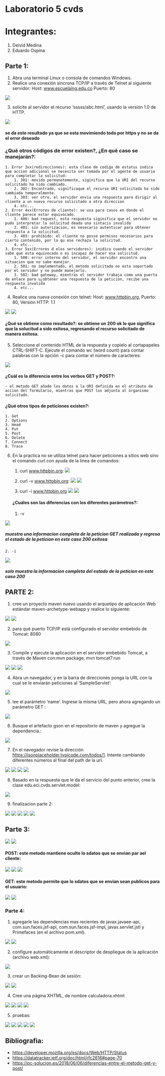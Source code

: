 # Laboratorio 5 cvds

# Integrantes:
1. Deivid Medina
2. Eduardo Ospina

## Parte 1:

1. Abra una terminal Linux o consola de comandos Windows.
2. Realice una conexión síncrona TCP/IP a través de Telnet al siguiente servidor: 
    Host: www.escuelaing.edu.co
    Puerto: 80


![](https://i.postimg.cc/8z9YfJH9/indexlab51.jpg)


3. solicite al servidor el recurso ‘sssss/abc.html’, usando la versión 1.0 de HTTP.


![](https://i.postimg.cc/SK9v6S1s/lab52.jpg)
#### se da este resultado ya que se esta movimiendo todo por https y no se da el error deseado

### ¿Qué otros códigos de error existen?, ¿En qué caso se manejarán?:

	1. Error 3xx(redirecciones): esta clase de codigo de estatus indica que accion adicional se necesita ser tomada por el agente de usuario para completar la solicitud:
		1. 301: movido permanetemente, siginifica que la URI del recurso solicitado ha sido cambiado.
		2. 302: Encontrado, significaque el recurso URI solicitada ha sido cambiada temporalmente.
		3. 303: ver otro, el servidor envia una respuesta para dirigir al cliente a un nuevo recurso solicitado a otra direccion
		4. etc...
	2. Error 4xx(Errores de cliente): se usa para casos en donde el cliente parece estar equivocado. 
		1. 400: bad request, esta respuesta siginifica que el servidor no pudo interpretar la solicitud deada una sintacis invalida
		2. 401: sin autorizacion, es nesecario autenticar para obtener respuesta a la solicitud.
		3. 403: prohibido: el cliente no posse permisos necesarios para cierto contenido, por lo qu ese rechaza la solicitud.
		4. etc...
	3. Error 5xx(Errores d elos servidores): inidica cuando el servidor sabe que esta equivocado o es incapaz de hacer esa solicitud.
		1. 500: error interno del servidor, el servidor encontro una situacion que no sabe manejar.
		2. 501: no implementado, el metodo solicitado no esta soportado por el servidor y no puede manejarlo.
		3. 502: bad gateway, mientras el servidor trabaja como una puerta de enlace para u¿obtener una respuesta de la peticion, recibe una respuesta invalida
		4. etc...

4. Realice una nueva conexión con telnet: Host: www.httpbin.org, Puerto: 80, Versión HTTP: 1.1

![](https://i.postimg.cc/tJHLBNfM/lab53.jpg)
![](https://i.postimg.cc/q7PY7Gkv/lab54.jpg)

#### ¿Qué se obtiene como resultado?: se obtiene un 200 ok lo que significa que la solucitud a sido exitosa, regresando el recurso solicitado de manera exitosa.


5.  Seleccione el contenido HTML de la respuesta y copielo al cortapapeles CTRL-SHIFT-C. Ejecute el comando wc (word count) para contar palabras con la opción -c para contar el número de caracteres:

![](https://i.postimg.cc/Y23nc7m9/lab55.jpg)

#### ¿Cuál es la diferencia entre los verbos GET y POST?: 
	- el metodo GET añade los datos a la URI definida en el atributo de accion del formulario, mientras que POST los adjunta al organismo solicitado.
#### ¿Qué otros tipos de peticiones existen?: 
	1. Get
	2. Options
	3. Head
	4. Put
	5. Post
	6. Delete
	7. Connect
	8. Trace

6. En la practica no se utiliza telnet para hacer peticiones a sitios web sino el comando curl con ayuda de la linea de comandos:
	1. curl www.httpbin.org: 
	   ![](https://i.postimg.cc/MpR1S0rD/lab56.jpg)

	2. curl -v www.httpbin.org:
	   ![](https://i.postimg.cc/26HZw0Vz/lab57.jpg)
	   ![](https://i.postimg.cc/pr4nNyf4/lab58.jpg)

	3. curl -i www.httpbin.org
	   ![](https://i.postimg.cc/0QHzmrBj/lab59.jpg)
	   ![](https://i.postimg.cc/d3kL9vbB/lab510.jpg)

	#### ¿Cuáles son las diferencias con los diferentes parámetros?:

	1. -v

![](https://i.postimg.cc/vm0Lmr56/lab512.jpg)
##### muestra una informacion completa de la peticion GET realizada y regresa el estado de la peticion en este caso 200 exitosa

	2. -i

![](https://i.postimg.cc/hjh8QX0Z/indexlab511.jpg)
##### solo muestra la informacion completa del estado de la peticion en este caso 200

## PARTE 2:

1. cree un proyecto maven nuevo usando el arquetipo de aplicación Web estándar maven-archetype-webapp y realice lo siguiente:

![](https://i.postimg.cc/jdrmvSfk/lab513.jpg)
![](https://i.postimg.cc/bwyMcV3x/lab514.jpg)

2. para qué puerto TCP/IP está configurado el servidor embebido de Tomcat: 8080

![](https://i.postimg.cc/GmMbZyJp/lab515.jpg)

3. Compile y ejecute la aplicación en el servidor embebido Tomcat, a través de Maven con:mvn package, mvn tomcat7:run

![](https://i.postimg.cc/XNhd0rLQ/lab515-5.jpg)
![](https://i.postimg.cc/rw24K7v4/lab516.jpg)
![](https://i.postimg.cc/qBLnzmpD/lab517.jpg)


4. Abra un navegador, y en la barra de direcciones ponga la URL con la cual se le enviarán peticiones al ‘SampleServlet’:

![](https://i.postimg.cc/jdNzRyMZ/lab519.jpg)

5. lee el parámetro ‘name’. Ingrese la misma URL, pero ahora agregando un parámetro GET :

![](https://i.postimg.cc/SRgpwnw4/lab518.jpg)


6. Busque el artefacto gson en el repositorio de maven y agregue la dependencia.:

![](https://i.postimg.cc/13k2f0SX/lab520.jpg)


7. En el navegador revise la dirección https://jsonplaceholder.typicode.com/todos/1. Intente cambiando diferentes números al final del path de la url.

![](https://i.postimg.cc/mgjVGQrK/lab521.jpg)
![](https://i.postimg.cc/zff7DVbv/lab522.jpg)
![](https://i.postimg.cc/hG3rXcTr/lab523.jpg)
![](https://i.postimg.cc/B6LCDkCG/lab524.jpg)

8. Basado en la respuesta que le da el servicio del punto anterior, cree la clase edu.eci.cvds.servlet.model:

![](https://i.postimg.cc/J4xDKK0D/lab525.jpg)

9. finalizacion parte 2:

![](https://i.postimg.cc/D0JLc9sF/lab526.jpg)
![](https://i.postimg.cc/kG08YTFS/lab527.jpg)
![](https://i.postimg.cc/PrD1vkTQ/lab528.jpg)
![](https://i.postimg.cc/mgGCQ6rf/lab529.jpg)
![](https://i.postimg.cc/cLMYTMKK/lab530.jpg)


## Parte 3: 

![](https://i.postimg.cc/hjtcNxSP/lab531.jpg)
![](https://i.postimg.cc/14htxtCC/lab532.jpg)

#### POST: este metodo mantiene oculto lo sdatos que se envian par ael cliente:

![](https://i.postimg.cc/cLGZ0Psz/lab533.jpg)
![](https://i.postimg.cc/2jq7fK9h/lab534.jpg)
![](https://i.postimg.cc/wj5zvFMj/lab535.jpg)

#### GET: este metodo permite que lo sdatos que se envian sean publicos para el usuario:

![](https://i.postimg.cc/0N6LSf2S/lab536.jpg)
![](https://i.postimg.cc/d39XFNnb/lab537.jpg)

### Parte 4: 

1.  agregarle las dependencias mas recientes de javax.javaee-api, com.sun.faces.jsf-api, com.sun.faces.jsf-impl, javax.servlet.jstl y Primefaces (en el archivo pom.xml).

![](https://i.postimg.cc/TwpgSMd3/lab538.jpg)
![](https://i.postimg.cc/7Yv0BWpq/lab539.jpg)


2.  configure automáticamente el descriptor de despliegue de la aplicación (archivo web.xml):

![](https://i.postimg.cc/qvwKvMg7/lab540.jpg)

3.  crear un Backing-Bean de sesión:

![](https://i.postimg.cc/mrrHzfFy/lab541.jpg)
![](https://i.postimg.cc/bJ7DBZVm/lab542.jpg)

4. Cree una página XHTML, de nombre calculadora.xhtml:

![](https://i.postimg.cc/15cnv5GK/lab543.jpg)
![](https://i.postimg.cc/2SkqMRTN/lab544.jpg)
![](https://i.postimg.cc/xdqXjvWs/lab545.jpg)
![](https://i.postimg.cc/qR3gykBy/lab546.jpg)

5. pruebas:

![](https://i.postimg.cc/kGPGykDZ/lab547.jpg)
![](https://i.postimg.cc/d3R1N4y0/lab548.jpg)
![](https://i.postimg.cc/7YVhgt4s/lab549.jpg)
![](https://i.postimg.cc/Mp3GLcv1/lab550.jpg)
![](https://i.postimg.cc/43K3RJ9q/lab551.jpg)




## Bibliografia: 
- https://developer.mozilla.org/es/docs/Web/HTTP/Status
- https://datatracker.ietf.org/doc/html/rfc2616#page-70
- https://pc-solucion.es/2018/06/06/diferencias-entre-el-metodo-get-y-post/

